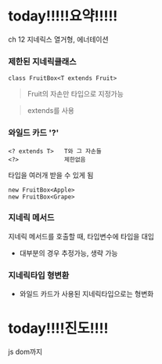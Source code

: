 # today!!!!!요약!!!!!
ch 12 지네릭스 열거형, 에너테이션

### 제한된 지네릭클래스
```
class FruitBox<T extends Fruit>
```
> Fruit의 자손만 타입으로 지정가능

> extends를 사용

### 와일드 카드 '?'
```
<? extends T>	T와 그 자손들
<?>				제한없음
```
타입을 여러개 받을 수 있게 됨
```
new FruitBox<Apple>
new FruitBox<Grape>
```

### 지네릭 메서드

지네릭 메서드를 호출할 때, 타입변수에 타입을 대입

- 대부분의 경우 추정가능, 생략 가능

### 지네릭타입 형변환

- 와일드 카드가 사용된 지네릭타입으로는 형변화



# today!!!!진도!!!!
js dom까지
<!--stackedit_data:
eyJoaXN0b3J5IjpbLTE2Mzg2ODc3MTldfQ==
-->